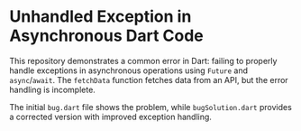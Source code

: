 # Unhandled Exception in Asynchronous Dart Code

This repository demonstrates a common error in Dart:  failing to properly handle exceptions in asynchronous operations using `Future` and `async`/`await`. The `fetchData` function fetches data from an API, but the error handling is incomplete. 

The initial `bug.dart` file shows the problem, while `bugSolution.dart` provides a corrected version with improved exception handling.